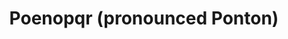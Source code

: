 ---
pid: FS8
title: Poenopqr (pronounced Ponton)
location_transcription: 
zipcode: 
outside_phl: 
neighborhood: 
age: '4'
age_range: "<6"
instagram: 
image_file_name: FS_8.jpg
proposal_transcription: 
topic: Animals
topic_summary: '0'
type: Other No Form
keywords_other: 
credit: Aden
image_labels: 
twitter: 
facebook: 
permalink: "/monuments/fs8/"
layout: item-page
---